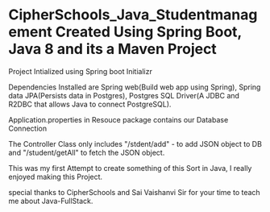 # CipherSchools_Java_Studentmanagement Created Using Spring Boot, Java 8 and its a Maven Project

Project Intialized using Spring boot Initializr

Dependencies Installed are Spring web(Build web app using Spring), Spring data JPA(Persists data in Postgres), Postgres SQL Driver(A JDBC and R2DBC that allows Java to connect PostgreSQL).


Application.properties in Resouce package contains our Database Connection

The Controller Class only includes "/stdent/add" - to add JSON object to DB and "/student/getAll"  to fetch the JSON object. 

This was my first Attempt to create something of this Sort in Java, I really enjoyed making this Project.

special thanks to CipherSchools and Sai Vaishanvi Sir for your time to teach me about Java-FullStack.


